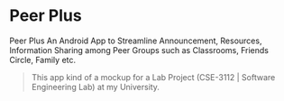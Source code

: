 # Peer Plus
 Peer Plus An Android App to Streamline Announcement, Resources, Information Sharing among Peer Groups such as Classrooms, Friends Circle, Family etc.
 
 > This app kind of a mockup for a Lab Project (CSE-3112 | Software Engineering Lab) at my University.
